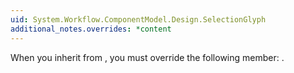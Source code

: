 ```yaml
---
uid: System.Workflow.ComponentModel.Design.SelectionGlyph
additional_notes.overrides: *content
---
```


<p>When you inherit from <xref href="System.Workflow.ComponentModel.Design.SelectionGlyph"></xref>, you must override the following member: <xref href="System.Workflow.ComponentModel.Design.SelectionGlyph.IsPrimarySelection"></xref>.</p>


